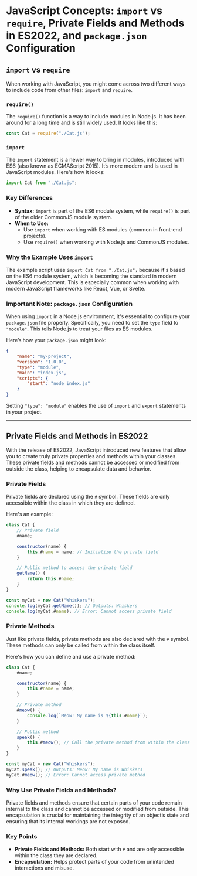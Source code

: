 # JavaScript Concepts: `import` vs `require`, Private Fields and Methods in ES2022, and `package.json` Configuration

## `import` vs `require`

When working with JavaScript, you might come across two different ways to include code from other files: `import` and `require`.

### `require()`

The `require()` function is a way to include modules in Node.js. It has been around for a long time and is still widely used. It looks like this:

```javascript
const Cat = require("./Cat.js");
```

### `import`

The `import` statement is a newer way to bring in modules, introduced with ES6 (also known as ECMAScript 2015). It’s more modern and is used in JavaScript modules. Here's how it looks:

```javascript
import Cat from "./Cat.js";
```

### Key Differences

-   **Syntax:** `import` is part of the ES6 module system, while `require()` is part of the older CommonJS module system.
-   **When to Use:**
    -   Use `import` when working with ES modules (common in front-end projects).
    -   Use `require()` when working with Node.js and CommonJS modules.

### Why the Example Uses `import`

The example script uses `import Cat from "./Cat.js";` because it's based on the ES6 module system, which is becoming the standard in modern JavaScript development. This is especially common when working with modern JavaScript frameworks like React, Vue, or Svelte.

### Important Note: `package.json` Configuration

When using `import` in a Node.js environment, it's essential to configure your `package.json` file properly. Specifically, you need to set the `type` field to `"module"`. This tells Node.js to treat your files as ES modules.

Here’s how your `package.json` might look:

```json
{
    "name": "my-project",
    "version": "1.0.0",
    "type": "module",
    "main": "index.js",
    "scripts": {
        "start": "node index.js"
    }
}
```

Setting `"type": "module"` enables the use of `import` and `export` statements in your project.

---

## Private Fields and Methods in ES2022

With the release of ES2022, JavaScript introduced new features that allow you to create truly private properties and methods within your classes. These private fields and methods cannot be accessed or modified from outside the class, helping to encapsulate data and behavior.

### Private Fields

Private fields are declared using the `#` symbol. These fields are only accessible within the class in which they are defined.

Here's an example:

```javascript
class Cat {
    // Private field
    #name;

    constructor(name) {
        this.#name = name; // Initialize the private field
    }

    // Public method to access the private field
    getName() {
        return this.#name;
    }
}

const myCat = new Cat("Whiskers");
console.log(myCat.getName()); // Outputs: Whiskers
console.log(myCat.#name); // Error: Cannot access private field
```

### Private Methods

Just like private fields, private methods are also declared with the `#` symbol. These methods can only be called from within the class itself.

Here's how you can define and use a private method:

```javascript
class Cat {
    #name;

    constructor(name) {
        this.#name = name;
    }

    // Private method
    #meow() {
        console.log(`Meow! My name is ${this.#name}`);
    }

    // Public method
    speak() {
        this.#meow(); // Call the private method from within the class
    }
}

const myCat = new Cat("Whiskers");
myCat.speak(); // Outputs: Meow! My name is Whiskers
myCat.#meow(); // Error: Cannot access private method
```

### Why Use Private Fields and Methods?

Private fields and methods ensure that certain parts of your code remain internal to the class and cannot be accessed or modified from outside. This encapsulation is crucial for maintaining the integrity of an object’s state and ensuring that its internal workings are not exposed.

### Key Points

-   **Private Fields and Methods:** Both start with `#` and are only accessible within the class they are declared.
-   **Encapsulation:** Helps protect parts of your code from unintended interactions and misuse.
